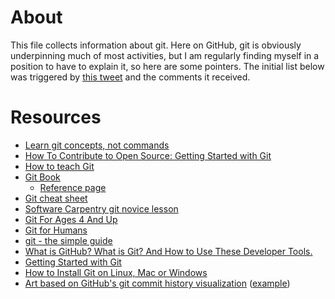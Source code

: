 # About

This file collects information about git. Here on GitHub, git is obviously underpinning much of most activities, but I am regularly finding myself in a position to have to explain it, so here are some pointers. The initial list below was triggered by [this tweet](https://twitter.com/EmilyRiederer/status/1282663842905022464) and the comments it received.

# Resources

* [Learn git concepts, not commands](https://dev.to/unseenwizzard/learn-git-concepts-not-commands-4gjc)
* [How To Contribute to Open Source: Getting Started with Git](https://www.digitalocean.com/community/tutorials/how-to-contribute-to-open-source-getting-started-with-git)
* [How to teach Git](https://rachelcarmena.github.io/2018/12/12/how-to-teach-git.html)
* [Git Book](https://git-scm.com/book/en/v2)
  - [Reference page](https://git-scm.com/docs)
* [Git cheat sheet](https://github.github.com/training-kit/)
* [Software Carpentry git novice lesson](https://github.com/swcarpentry/git-novice/tree/gh-pages/_episodes)
* [Git For Ages 4 And Up](https://www.youtube.com/watch?v=3m7BgIvC-uQ)
* [Git for Humans](https://speakerdeck.com/alicebartlett/git-for-humans)
* [git - the simple guide](https://rogerdudler.github.io/git-guide/)
* [What is GitHub? What is Git? And How to Use These Developer Tools.](https://www.freecodecamp.org/news/what-is-github-what-is-git-and-how-to-use-these-developer-tools/)
* [Getting Started with Git](https://www.linode.com/docs/development/version-control/how-to-configure-git/)
* [How to Install Git on Linux, Mac or Windows](https://www.linode.com/docs/development/version-control/how-to-install-git-on-linux-mac-and-windows/)
* [Art based on GitHub's git commit history visualization](https://www.google.com/search?q=github+contributions+art) ([example](https://github.com/Erfaniaa/text-to-commit-history))
